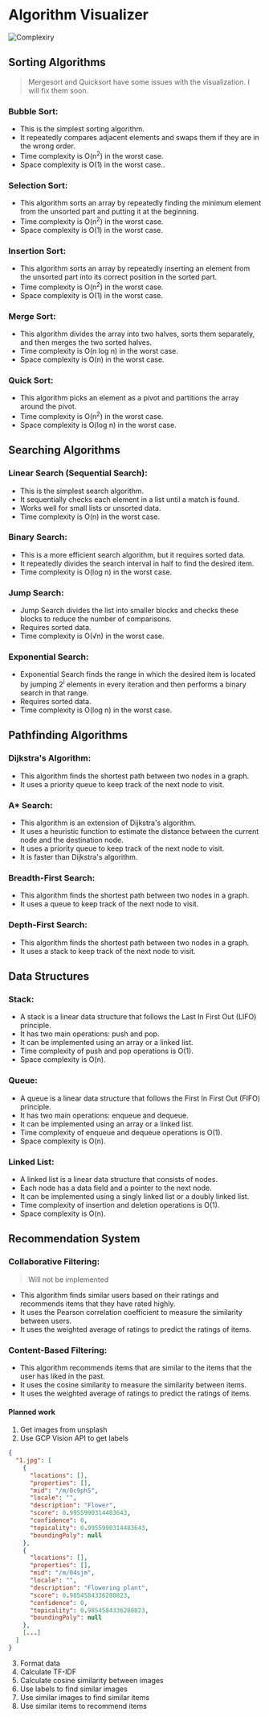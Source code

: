 # Algorithm Visualizer
![Complexiry](static/assets/Complexity.png)

## Sorting Algorithms
> Mergesort and Quicksort have some issues with the visualization. I will fix them soon.
### Bubble Sort:
* This is the simplest sorting algorithm.
* It repeatedly compares adjacent elements and swaps them if they are in the wrong order.
* Time complexity is O(n<sup>2</sup>) in the worst case.
* Space complexity is O(1) in the worst case..

### Selection Sort:
* This algorithm sorts an array by repeatedly finding the minimum element from the unsorted part and putting it at the beginning.
* Time complexity is O(n<sup>2</sup>) in the worst case.
* Space complexity is O(1) in the worst case.

### Insertion Sort:
* This algorithm sorts an array by repeatedly inserting an element from the unsorted part into its correct position in the sorted part.
* Time complexity is O(n<sup>2</sup>) in the worst case.
* Space complexity is O(1) in the worst case.

### Merge Sort:
* This algorithm divides the array into two halves, sorts them separately, and then merges the two sorted halves.
* Time complexity is O(n log n) in the worst case.
* Space complexity is O(n) in the worst case.

### Quick Sort:
* This algorithm picks an element as a pivot and partitions the array around the pivot.
* Time complexity is O(n<sup>2</sup>) in the worst case.
* Space complexity is O(log n) in the worst case.

## Searching Algorithms
###  Linear Search (Sequential Search):
* This is the simplest search algorithm.
* It sequentially checks each element in a list until a match is found.
* Works well for small lists or unsorted data.
* Time complexity is O(n) in the worst case.

### Binary Search:
* This is a more efficient search algorithm, but it requires sorted data.
* It repeatedly divides the search interval in half to find the desired item.
* Time complexity is O(log n) in the worst case.

### Jump Search:
* Jump Search divides the list into smaller blocks and checks these blocks to reduce the number of comparisons.
* Requires sorted data.
* Time complexity is O(√n) in the worst case.

### Exponential Search:
* Exponential Search finds the range in which the desired item is located by jumping 2<sup>i</sup> elements in every iteration and then performs a binary search in that range.
* Requires sorted data.
* Time complexity is O(log n) in the worst case.

## Pathfinding Algorithms
### Dijkstra's Algorithm:
* This algorithm finds the shortest path between two nodes in a graph.
* It uses a priority queue to keep track of the next node to visit.

### A* Search:
* This algorithm is an extension of Dijkstra's algorithm.
* It uses a heuristic function to estimate the distance between the current node and the destination node.
* It uses a priority queue to keep track of the next node to visit.
* It is faster than Dijkstra's algorithm.

### Breadth-First Search:
* This algorithm finds the shortest path between two nodes in a graph.
* It uses a queue to keep track of the next node to visit.

### Depth-First Search:
* This algorithm finds the shortest path between two nodes in a graph.
* It uses a stack to keep track of the next node to visit.

## Data Structures
### Stack:
* A stack is a linear data structure that follows the Last In First Out (LIFO) principle.
* It has two main operations: push and pop.
* It can be implemented using an array or a linked list.
* Time complexity of push and pop operations is O(1).
* Space complexity is O(n).

### Queue:
* A queue is a linear data structure that follows the First In First Out (FIFO) principle.
* It has two main operations: enqueue and dequeue.
* It can be implemented using an array or a linked list.
* Time complexity of enqueue and dequeue operations is O(1).
* Space complexity is O(n).

### Linked List:
* A linked list is a linear data structure that consists of nodes.
* Each node has a data field and a pointer to the next node.
* It can be implemented using a singly linked list or a doubly linked list.
* Time complexity of insertion and deletion operations is O(1).
* Space complexity is O(n).

## Recommendation System
### Collaborative Filtering:
> Will not be implemented
* This algorithm finds similar users based on their ratings and recommends items that they have rated highly.
* It uses the Pearson correlation coefficient to measure the similarity between users.
* It uses the weighted average of ratings to predict the ratings of items.

### Content-Based Filtering:
* This algorithm recommends items that are similar to the items that the user has liked in the past.
* It uses the cosine similarity to measure the similarity between items.
* It uses the weighted average of ratings to predict the ratings of items.

#### Planned work
1. Get images from unsplash
2. Use GCP Vision API to get labels
```json
{
  "1.jpg": [
    {
      "locations": [],
      "properties": [],
      "mid": "/m/0c9ph5",
      "locale": "",
      "description": "Flower",
      "score": 0.9955990314483643,
      "confidence": 0,
      "topicality": 0.9955990314483643,
      "boundingPoly": null
    },
    {
      "locations": [],
      "properties": [],
      "mid": "/m/04sjm",
      "locale": "",
      "description": "Flowering plant",
      "score": 0.9854584336280823,
      "confidence": 0,
      "topicality": 0.9854584336280823,
      "boundingPoly": null
    },
    [...]
  ]
}
```
3. Format data 
4. Calculate TF-IDF
5. Calculate cosine similarity between images
6. Use labels to find similar images
7. Use similar images to find similar items
8. Use similar items to recommend items